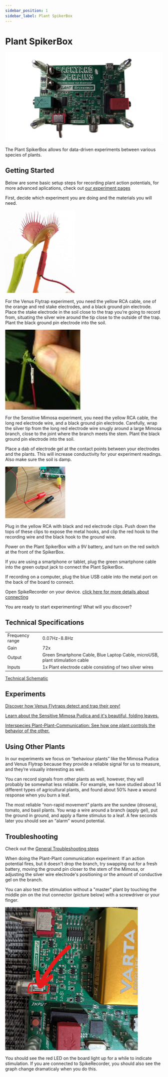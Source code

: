```yaml
---
sidebar_position: 1
sidebar_label: Plant SpikerBox
---
```


# Plant SpikerBox #

![Psb](./PlantSB.png)

The Plant SpikerBox allows for data-driven experiments between various species of plants.

## Getting Started ##

Below are some basic setup steps for recording plant action potentials, for more advanced aplications, check out [our experiment pages](#experiments)

First, decide which experiment you are doing and the materials you will need.

![1](1.png)

For the Venus Flytrap experiment, you need the yellow RCA cable, one of the orange and red stake electrodes, and a black ground pin electrode. Place the stake electrode in the soil  close to the trap you’re going to record from, situating the silver wire around the tip close to the outside of the trap. Plant the black ground pin electrode into the soil.

![2](2.png)

For the Sensitive Mimosa experiment, you need the yellow RCA cable, the long red electrode wire, and a black ground pin electrode. Carefully, wrap the silver tip from the long red electrode wire snugly around a large Mimosa branch, close to the joint where the branch meets the stem. Plant the black ground pin electrode into the soil.

Place a dab of electrode gel at the contact points between your electrodes and the plants. This will increase conductivity for your experiment readings. Also make sure the soil is damp.

![3](3.png)

Plug in the yellow RCA with black and red electrode clips. Push down the tops of these clips to expose the metal hooks, and clip the red hook to the recording wire and the black hook to the ground wire.  

Power on the Plant SpikerBox with a 9V battery, and turn on the red switch at the front of the SpikerBox.

If you are using a smartphone or tablet, plug the green smartphone cable into the green output jack to connect the Plant SpikerBox. 

If recording on a computer, plug the blue USB cable into the metal port on the back of the board to connect.

Open SpikeRecorder on your device. [click here for more details about connecting](../../Software/SpikeRecorder/)

You are ready to start experimenting!
What will you discover?

## Technical Specifications ##

|||
|---|---|
|Frequency range |0.07Hz-8.8Hz|
|Gain|72x|
|Output|Green Smartphone Cable, Blue Laptop Cable, microUSB, plant stimulation cable|
|Inputs|1x Plant electrode cable consisting of two silver wires|

[Technical Schematic](https://backyardbrains.com/products/files/PSBV0.24.pdf)

## Experiments ##

[Discover how Venus Flytraps detect and trap their prey!](https://backyardbrains.com/experiments/Plants_VenusFlytrap)

[Learn about the Sensitive Mimosa Pudica and it's beautiful, folding leaves.](https://backyardbrains.com/experiments/Plants_SensitiveMimosaPudica)

[Interspecies Plant-Plant-Communication: See how one plant controls the behavior of the other.](https://backyardbrains.com/experiments/Plants_plantplantcommunicator)

## Using Other Plants ##

In our experiments we focus on “behaviour plants” like the Mimosa Pudica and Venus Flytrap because they provide a reliable signal for us to measure, and they’re visually interesting as well.

You can record signals from other plants as well, however, they will probably be somewhat less reliable.
For example, we have studied about 14 different types of agricultural plants, and found about 50% have a wound response when you burn a leaf.

The most reliable “non-rapid movement” plants are the sundew (drosera), tomato, and basil plants. You wrap a wire around a branch (apply gel), put the ground in ground, and apply a flame stimulus to a leaf. A few seconds later you should see an “alarm” wound potential.

## Troubleshooting ##

Check out the [General Troubleshooting steps](../../index.md#troubleshooting)

When doing the Plant-Plant communication experiment:
If an action potential fires, but it doesn't drop the branch, try swapping out for a fresh battery, moving the ground pin closer to the stem of the Mimosa, or adjusting the silver wire electrode's positioning or the amount of conductive gel on the branch.

You can also test the stimulation without a "master" plant by touching the middle pin on the inut connector (picture below) with a screwdriver or your finger.

![input middle pin](teststim.png)

You should see the red LED on the board light up for a while to indicate stimulation.
If you are connected to SpikeRecorder, you should also see the graph change dramaticaly when you do this.